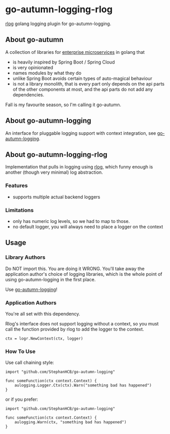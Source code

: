 # go-autumn-logging-rlog

[rlog](https://github.com/go-logr/logr) golang logging plugin for go-autumn-logging.

## About go-autumn

A collection of libraries for [enterprise microservices](https://github.com/StephanHCB/go-mailer-service/blob/master/README.md) in golang that
- is heavily inspired by Spring Boot / Spring Cloud
- is very opinionated
- names modules by what they do
- unlike Spring Boot avoids certain types of auto-magical behaviour
- is not a library monolith, that is every part only depends on the api parts of the other components
  at most, and the api parts do not add any dependencies.  

Fall is my favourite season, so I'm calling it go-autumn.

## About go-autumn-logging

An interface for pluggable logging support with context integration, 
see [go-autumn-logging](https://github.com/StephanHCB/go-autumn-logging).

## About go-autumn-logging-rlog

Implementation that pulls in logging using [rlog](https://github.com/go-logr/logr),
which funny enough is another (though very minimal) log abstraction.

### Features

* supports multiple actual backend loggers

### Limitations

* only has numeric log levels, so we had to map to those.
* no default logger, you will always need to place a logger on the context

## Usage

### Library Authors

Do NOT import this. You are doing it WRONG. You'll take away the application author's choice of 
logging libraries, which is the whole point of using go-autumn-logging in the first place.

Use [go-autumn-logging](https://github.com/StephanHCB/go-autumn-logging)!

### Application Authors

You're all set with this dependency.

Rlog's interface does not support logging without a context, so you must call the function provided by rlog 
to add the logger to the context.

```
ctx = logr.NewContext(ctx, logger)
```

### How To Use

Use call chaining style:

```
import "github.com/StephanHCB/go-autumn-logging"

func someFunction(ctx context.Context) {
    aulogging.Logger.Ctx(ctx).Warn("something bad has happened")
}
```

or if you prefer:

```
import "github.com/StephanHCB/go-autumn-logging"

func someFunction(ctx context.Context) {
    aulogging.Warn(ctx, "something bad has happened")
}
```
